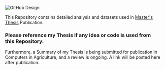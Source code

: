 ![GitHub Design](https://github.com/TheGospeler/Root-Distribution-Analysis-and-Computation/assets/97548163/1365a9f0-3d64-4900-90a4-87d53615bf7c)

This Repository contains detailed analysis and datasets used in [Master's Thesis](https://www.proquest.com/docview/2808159867?pq-origsite=gscholar&fromopenview=true) Publication.
### Please reference my Thesis if any idea or code is used from this Repository.

Furthermore, a Summary of my Thesis is being submitted for publication in Computers in Agriculture, and a review is ongoing. A link will be posted here after publication.
